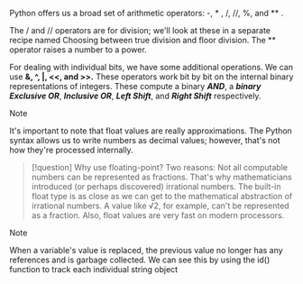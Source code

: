 Python offers us a broad set of arithmetic operators:  -, * , /, //, %, and **  .   

The / and // operators are for division; we'll look at these in a separate recipe named Choosing between true division and floor division. The ** operator raises a number to a power. 

For dealing with individual bits, we have some additional operations. We can use **&, ^, |, <<, and >>.** These operators work bit by bit on the internal binary representations of integers. These compute a binary ***AND***, a ***binary*** ***Exclusive OR***, ***Inclusive OR***, ***Left Shift***, and ***Right Shift*** respectively.

> [!note]
> It's important to note that float values are really approximations. The Python syntax allows us to write numbers as decimal values; however, that's not how they're processed internally.

>[!question] Why use floating-point?
> Two reasons: Not all computable numbers can be represented as fractions. That's why mathematicians introduced (or perhaps discovered) irrational numbers. The built-in float type is as close as we can get to the mathematical abstraction of irrational numbers. A value like √2, for example, can't be represented as a fraction. Also, float values are very fast on modern processors.

>[!note]
>When a variable's value is replaced, the previous value no longer has any references and is garbage collected. We can see this by using the id() function to track each individual string object

